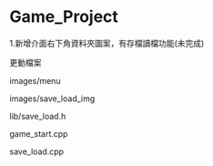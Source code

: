 # Game_Project

1.新增介面右下角資料夾圖案，有存檔讀檔功能(未完成)

更動檔案

images/menu

images/save_load_img

lib/save_load.h

game_start.cpp

save_load.cpp
